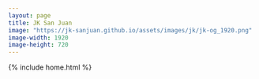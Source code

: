 ```yaml
---
layout: page
title: JK San Juan
image: "https://jk-sanjuan.github.io/assets/images/jk/jk-og_1920.png"
image-width: 1920
image-height: 720
---
```

{% include home.html %}